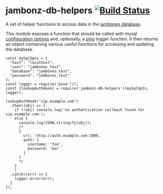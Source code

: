 # jambonz-db-helpers  [![Build Status](https://secure.travis-ci.org/jambonz/jambonz-db-helpers.png)](http://travis-ci.org/jambonz/jambonz-db-helpers)


A set of helper functions to access data in the [jambones database](https://github.com/jambonz/jambones-api-server/blob/master/db/jambones-sql.sql).

This module exposes a function that should be called with mysql [configuration options](https://www.npmjs.com/package/mysql#connection-options) and, optionally, a [pino](https://www.npmjs.com/package/pino) logger function.  It then returns an object containing various useful functions for accessing and updating the database.

```
const mySqlOpts = {
  "host": "localhost",
  "user": "jambones_test",
  "database": "jambones_test",
  "password": "jambones_test"
};
const logger = require('pino')();
const {lookupAuthHook} = require('jambonz-db-helpers')(mySqlOpts, logger);

lookupAuthHook('sip.example.com')
  .then((obj) => {
    if (!obj) console.log('no authentication callback found for sip.example.com');
    else {
      console.log(JSON.stringify(obj));
      /*
      {
        url: 'http://auth.example.com:3000,
        auth: {
          username: 'foo',
          password: 'bar'
        }
      }
      */
    }
    )
  .catch((err) => {
    logger.error(err);
  }
});
```